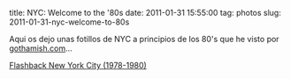 title: NYC: Welcome to the '80s
date: 2011-01-31 15:55:00
tag: photos
slug: 2011-01-31-nyc-welcome-to-80s

Aqui os dejo unas fotillos de NYC a principios de los 80's que he visto por [gothamish.com](http://gothamist.com/)...
 
[Flashback New York City (1978-1980)](http://gothamist.com/2011/01/31/flashback_new_york_city_1978-1980.php)
